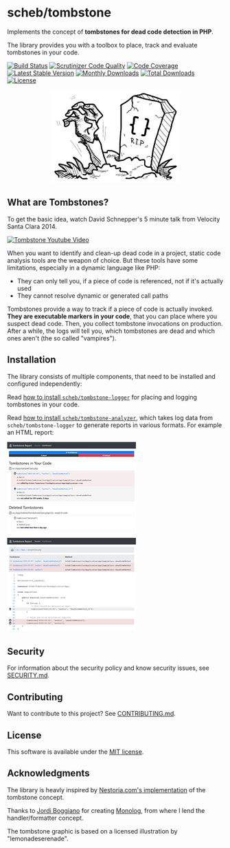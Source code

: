 scheb/tombstone
===============

Implements the concept of **tombstones for dead code detection in PHP**.

The library provides you with a toolbox to place, track and evaluate tombstones in your code.

[![Build Status](https://github.com/scheb/tombstone/workflows/CI/badge.svg?branch=1.x)](https://github.com/scheb/tombstone/actions?query=workflow%3ACI+branch%3A1.x)
[![Scrutinizer Code Quality](https://scrutinizer-ci.com/g/scheb/tombstone/badges/quality-score.png?b=1.x)](https://scrutinizer-ci.com/g/scheb/tombstone/?branch=1.x)
[![Code Coverage](https://scrutinizer-ci.com/g/scheb/tombstone/badges/coverage.png?b=1.x)](https://scrutinizer-ci.com/g/scheb/tombstone/?branch=1.x)
[![Latest Stable Version](https://img.shields.io/packagist/v/scheb/tombstone)](https://packagist.org/packages/scheb/tombstone)
[![Monthly Downloads](https://img.shields.io/packagist/dm/scheb/tombstone)](https://packagist.org/packages/scheb/tombstone/stats)
[![Total Downloads](https://img.shields.io/packagist/dt/scheb/tombstone)](https://packagist.org/packages/scheb/tombstone/stats)
[![License](https://poser.pugx.org/scheb/tombstone/license.svg)](https://packagist.org/packages/scheb/tombstone)

<p align="center"><img alt="Logo" src="doc/tombstone-logo.svg" width="300" /></p>

What are Tombstones?
--------------------

To get the basic idea, watch David Schnepper's 5 minute talk from Velocity Santa Clara 2014.

<a href="https://www.youtube.com/watch?v=29UXzfQWOhQ" target="_blank">
    <img src="https://i.ytimg.com/vi/29UXzfQWOhQ/maxresdefault.jpg" alt="Tombstone Youtube Video" width="256" height="144" />
</a>

When you want to identify and clean-up dead code in a project, static code analysis tools are the weapon of choice. But
these tools have some limitations, especially in a dynamic language like PHP:

- They can only tell you, if a piece of code is referenced, not if it's actually used
- They cannot resolve dynamic or generated call paths

Tombstones provide a way to track if a piece of code is actually invoked. **They are executable markers in your code**,
that you can place where you suspect dead code. Then, you collect tombstone invocations on production. After a while,
the logs will tell you, which tombstones are dead and which ones aren't (the so called "vampires").

Installation
------------

The library consists of multiple components, that need to be installed and configured independently:

Read [how to install `scheb/tombstone-logger`](doc/logger/installation.md) for placing and logging tombstones in your code.

Read [how to install `scheb/tombstone-analyzer`](doc/analyzer/installation.md), which takes log data from
`scheb/tombstone-logger` to generate reports in various formats. For example an HTML report:

[![Dashboard view](doc/analyzer/dashboard-small.png)](doc/analyzer/dashboard.png) [![Code view](doc/analyzer/code-small.png)](doc/analyzer/code.png)

Security
--------
For information about the security policy and know security issues, see [SECURITY.md](SECURITY.md).

Contributing
------------
Want to contribute to this project? See [CONTRIBUTING.md](CONTRIBUTING.md).

License
-------
This software is available under the [MIT license](LICENSE).

Acknowledgments
---------------

The library is heavly inspired by [Nestoria.com's implementation](http://devblog.nestoria.com/post/115930183873/tombstones-for-dead-code) of the tombstone concept.

Thanks to [Jordi Boggiano](https://github.com/Seldaek) for creating [Monolog](https://github.com/Seldaek/monolog), from
where I lend the handler/formatter concept.

The tombstone graphic is based on a licensed illustration by "lemonadeserenade".
